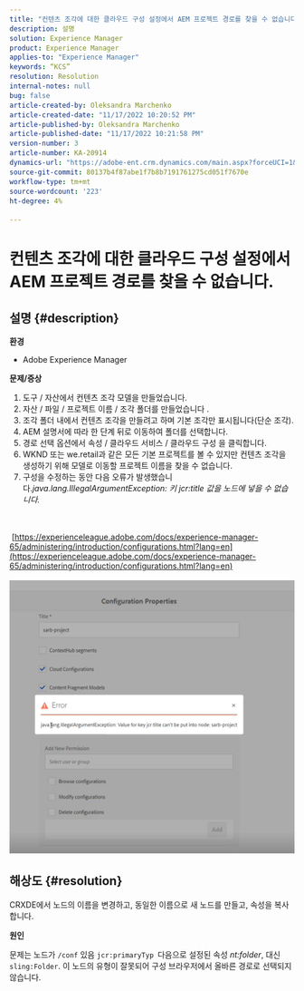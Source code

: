 ```yaml
---
title: "컨텐츠 조각에 대한 클라우드 구성 설정에서 AEM 프로젝트 경로를 찾을 수 없습니다."
description: 설명
solution: Experience Manager
product: Experience Manager
applies-to: "Experience Manager"
keywords: “KCS”
resolution: Resolution
internal-notes: null
bug: false
article-created-by: Oleksandra Marchenko
article-created-date: "11/17/2022 10:20:52 PM"
article-published-by: Oleksandra Marchenko
article-published-date: "11/17/2022 10:21:58 PM"
version-number: 3
article-number: KA-20914
dynamics-url: "https://adobe-ent.crm.dynamics.com/main.aspx?forceUCI=1&pagetype=entityrecord&etn=knowledgearticle&id=4027e717-c666-ed11-9561-6045bd006b25"
source-git-commit: 80137b4f87abe1f7b8b7191761275cd051f7670e
workflow-type: tm+mt
source-wordcount: '223'
ht-degree: 4%

---
```


# 컨텐츠 조각에 대한 클라우드 구성 설정에서 AEM 프로젝트 경로를 찾을 수 없습니다.

## 설명 {#description}


<b>환경</b>

- Adobe Experience Manager


<b>문제/증상</b>

1. 도구 / 자산에서 컨텐츠 조각 모델을 만들었습니다.
2. 자산 / 파일 / 프로젝트 이름 / 조각 폴더를 만들었습니다 .
3. 조각 폴더 내에서 컨텐츠 조각을 만들려고 하며 기본 조각만 표시됩니다(단순 조각).
4. AEM 설명서에 따라 한 단계 뒤로 이동하여 폴더를 선택합니다.
5. 경로 선택 옵션에서 속성 / 클라우드 서비스 / 클라우드 구성 을 클릭합니다.
6. WKND 또는 we.retail과 같은 모든 기본 프로젝트를 볼 수 있지만 컨텐츠 조각을 생성하기 위해 모델로 이동할 프로젝트 이름을 찾을 수 없습니다.
7. 구성을 수정하는 동안 다음 오류가 발생했습니다.*java.lang.IllegalArgumentException: 키 jcr:title 값을 노드에 넣을 수 없습니다.*

<br><br> [https://experienceleague.adobe.com/docs/experience-manager-65/administering/introduction/configurations.html?lang=en](https://experienceleague.adobe.com/docs/experience-manager-65/administering/introduction/configurations.html?lang=en)<br><br>![](assets/___4127e717-c666-ed11-9561-6045bd006b25___.png)<br>

## 해상도 {#resolution}


CRXDE에서 노드의 이름을 변경하고, 동일한 이름으로 새 노드를 만들고, 속성을 복사합니다.

<b>원인</b>

문제는 노드가 `/conf` 있음 `jcr:primaryTyp `다음으로 설정된 속성 *nt:folder*, 대신 `sling:Folder`.
이 노드의 유형이 잘못되어 구성 브라우저에서 올바른 경로로 선택되지 않습니다.
